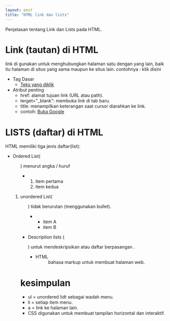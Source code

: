 ```yaml
---
layout: post
title: "HTML link dan lists"
---
```


Penjelasan tentang Link dan Lists pada HTML.

# Link (tautan) di HTML
 
 link di gunakan untuk menghubungkan halaman satu dengan yang lain, 
 baik itu halaman di situs yang sama maupun ke situs lain.
   contohnya : klik disini

   - Tag Dasar
       * <a href="URL">Teks yang diklik</a>
   - Atribut penting
       * href: alamat tujuan link (URL atau path).
       * terget="_blank": membuka link di tab baru.
       * title: menampilkan keterangan saat cursor diarahkan ke link.
       * contoh: <a href="https://ww.google.com"
         target="_blank" title="kunjungi google" >Buka Google</a>

# LISTS (daftar) di HTML

HTML memiliki tiga jenis daftar(list):

   - Ordered List(<ol>)
      menurut angka / huruf
       * <ol>
           <li>item pertama</li>
           <li>item kedua</li>
         </ol>

   - unordered List(<ul>)
      tidak berurutan (menggunakan bullet).
      * <ul>
             <li>item A</li>
             <li>item B</li>
           </ul>

   - Description lists (<dl>)
      untuk mendeskripsikan atau daftar berpasangan .
      * <dl>
             <dt>HTML</dt>
             <dd>bahasa markup untuk membuat halaman web.</dd>
           </dl>

# kesimpulan
   - ul = unordered lidt sebagai wadah menu.
   - li = setiap item menu.
   - a = link ke halaman lain.
   - CSS digunakan untuk membuat tampilan horizontal dan interaktif.